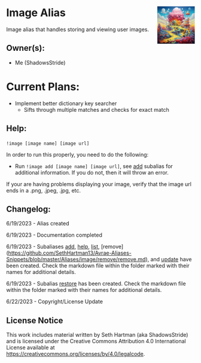 <h1>Image Alias<img align="right" src="./list/canvas.png" width="100px"></h1>

Image alias that handles storing and viewing user images.

## Owner(s):
- Me (ShadowsStride)

# Current Plans:
- Implement better dictionary key searcher
    - Sifts through multiple matches and checks for exact match

## Help:
`!image [image name] [image url]`

In order to run this properly, you need to do the following:
- Run `!image add [image name] [image url]`, see [add](https://github.com/SethHartman13/Avrae-Aliases-Snippets/blob/master/Aliases/image/add/add.md) subalias for additional information. If you do not, then it will throw an error.

If your are having problems displaying your image, verify that the image url ends in a .png, .jpeg, .jpg, etc.

## Changelog:
6/19/2023 - Alias created

6/19/2023 - Documentation completed

6/19/2023 - Subaliases [add](https://github.com/SethHartman13/Avrae-Aliases-Snippets/blob/master/Aliases/image/add/add.md), [help](https://github.com/SethHartman13/Avrae-Aliases-Snippets/blob/master/Aliases/image/help/help.md), [list](https://github.com/SethHartman13/Avrae-Aliases-Snippets/blob/master/Aliases/image/list/list.md), [remove] (https://github.com/SethHartman13/Avrae-Aliases-Snippets/blob/master/Aliases/image/remove/remove.md), and [update](https://github.com/SethHartman13/Avrae-Aliases-Snippets/blob/master/Aliases/image/update/update.md) have been created. Check the markdown file within the folder marked with their names for additional details.

6/19/2023 - Subalias [restore](https://github.com/SethHartman13/Avrae-Aliases-Snippets/blob/master/Aliases/image/restore/restore.md) has been created. Check the markdown file within the folder marked with their names for additional details.

6/22/2023 - Copyright/License Update

## License Notice

This work includes material written by Seth Hartman (aka ShadowsStride) and is licensed under the Creative Commons Attribution 4.0 International License available at https://creativecommons.org/licenses/by/4.0/legalcode.
